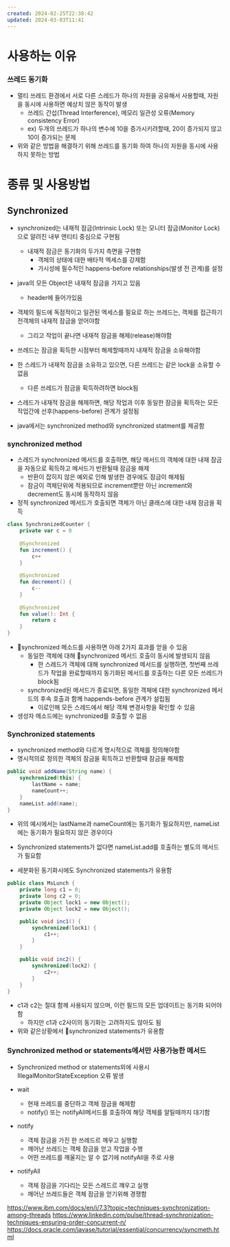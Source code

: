 ```yaml
---
created: 2024-02-25T22:38:42
updated: 2024-03-03T11:41
---
```

# 사용하는 이유
### 쓰레드 동기화
- 멀티 쓰레드 환경에서 서로 다른 스레드가 하나의 자원을 공유해서 사용할때, 자원을 동시에 사용하면 예상치 않은 동작이 발생
	- 쓰레드 간섭(Thread Interference), 메모리 일관성 오류(Memory consistency Error)
	- ex) 두개의 쓰레드가 하나의 변수에 10을 증가시키려할때, 20이 증가되지 않고 10이 증가되는 문제
- 위와 같은 방법을 해결하기 위해 쓰레드를 동기화 하여 하나의 자원을 동시에 사용하지 못하는 방법

# 종류 및 사용방법

## Synchronized
- synchronized는 내재적 잠금(Intrinsic Lock) 또는 모니터 잠금(Monitor Lock)으로 알려진 내부 앤티티 중심으로 구현됨
	- 내재적 잠금은 동기화의 두가지 측면을 구현함
		- 객체의 상태에 대한 배타적 엑세스를 강제함
		- 가시성에 필수적인 happens-before relationships(발생 전 관계)를 설정
- java의 모든 Object은 내재적 잠금을 가지고 있음
	- header에 들어가있음
- 객체의 필드에 독점적이고 일관된 엑세스를 필요로 하는 쓰레드는, 객체를 접근하기전객체의 내재적 잠금을 얻어야함
	- 그리고 작업이 끝나면 내재적 잠금을 해제(release)해야함
- 쓰레드는 잠금을 획득한 시점부터 해제할때까지 내재적 잠금을 소유해야함
- 한 스레드가 내재적 잠금을 소유하고 있으면, 다른 쓰레드는 같은 lock을 소유할 수 없음
	- 다른 쓰레드가 잠금을 획득하려하면 block됨
- 스레드가 내재적 잠금을 해제하면, 해당 작업과 이후 동일한 잠금을 획득하는 모든 작업간에 선후(happens-before) 관계가 설정됨

- java에서는 synchronized method와 synchronized statment를 제공함
### synchronized method
- 스레드가 synchronized 메서드를 호출하면, 해당 메서드의 객체에 대한 내재 잠금을 자동으로 획득하고 메서드가 반환될때 잠금을 해제
	- 반환이 잡히지 않은 예외로 인해 발생한 경우에도 잠금이 해제됨
	- 잠금이 객체단위에 적용되므로 increment뿐만 아닌 increment와 decrement도 동시에 동작하지 않음
- 정적 synchronized 메서드가 호출되면 객체가 아닌 클래스에 대한 내재 잠금을 획득
```kotlin
class SynchronizedCounter {  
    private var c = 0  
  
    @Synchronized  
    fun increment() {  
        c++  
    }  
  
    @Synchronized  
    fun decrement() {  
        c--  
    }  
  
    @Synchronized  
    fun value(): Int {  
        return c  
    }  
}
```
- synchronized 메소드를 사용하면 아래 2가지 효과를 얻을 수 있음
	- 동일한 객체에 대해 synchronized 메서드 호출이 동시에 발생되지 않음
		- 한 스레드가 객체에 대해 synchronized 메서드를 실행하면, 첫번째 쓰레드가 작업을 완료할때까지 동기화된 메서드를 호출하는 다른 모든 쓰레드가 block됨
	- synchronized된 메서드가 종료되면, 동일한 객체에 대한 synchronized 메서드의 후속  호출과 함께 happends-before 관계가 설립됨
		- 이로인해 모든 스레드에서 해당 객체 변경사항을 확인할 수 있음
- 생성자 메소드에는 synchronized를 호출할 수 없음

### Synchronized statements
- synchronized method와 다르게 명시적으로 객체를 정의해야함
- 명시적의로 정의한 객체의 잠금을 획득하고 반환할때 잠금을 해제함
```java
public void addName(String name) {
    synchronized(this) {
        lastName = name;
        nameCount++;
    }
    nameList.add(name);
}
```
- 위의 예시에서는 lastName과 nameCount에는 동기화가 필요하지만, nameList에는 동기화가 필요하지 않은 경우이다
- Synchronized statements가 없다면 nameList.add를 호출하는 별도의 메서드가 필요함

- 세분화된 동기화시에도 Synchronized statements가 유용함
```java
public class MsLunch {
    private long c1 = 0;
    private long c2 = 0;
    private Object lock1 = new Object();
    private Object lock2 = new Object();

    public void inc1() {
        synchronized(lock1) {
            c1++;
        }
    }

    public void inc2() {
        synchronized(lock2) {
            c2++;
        }
    }
}
```
- c1과 c2는 절대 함께 사용되지 않으며, 이런 필드의 모든 업데이트는 동기화 되어야함
	- 하지만 c1과 c2사이의 동기화는 고려하지도 않아도 됨
- 위와 같은상황에서 synchronized statements가 유용함

### Synchronized method or statements에서만 사용가능한 메서드
- Synchronized method or statements외에 사용시 IllegalMonitorStateException 오류 발생

- wait
	- 현재 쓰레드를 중단하고 객체 잠금을 해제함
	 - notify() 또는 notifyAll메서드를 호출하여 해당 객체를 알릴때까지 대기함
- notify
	- 객체 잠금을 가진 한 쓰레드르 깨우고 실행함
	- 깨어난 쓰레드는 객체 잠금을 얻고 작업을 수행
	- 어떤 쓰레드를 깨울지는 알 수 없기에 notifyAll을 주로 사용
- notifyAll
	- 객체 잠금을 기다리는 모든 스레드르 꺠우고 실행
	- 깨어난 쓰레드들은 객체 잠금을 얻기위해 경쟁함



https://www.ibm.com/docs/en/i/7.3?topic=techniques-synchronization-among-threads
https://www.linkedin.com/pulse/thread-synchronization-techniques-ensuring-order-concurrent-n/
https://docs.oracle.com/javase/tutorial/essential/concurrency/syncmeth.html